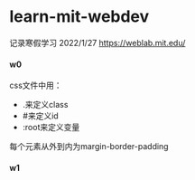 # learn-mit-webdev
记录寒假学习
2022/1/27
https://weblab.mit.edu/

#### w0
css文件中用：
- .来定义class
- #来定义id
- :root来定义变量

每个元素从外到内为margin-border-padding

#### w1
